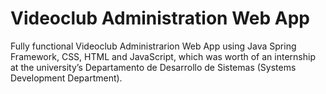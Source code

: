 # Videoclub Administration Web App 
 Fully functional Videoclub Administrarion Web App using Java Spring Framework, CSS, HTML and JavaScript, which was worth of an internship at the university’s Departamento de  Desarrollo de Sistemas (Systems Development Department).
